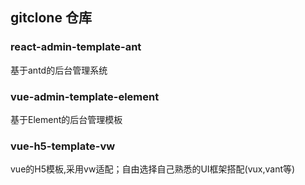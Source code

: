 ## gitclone 仓库

### react-admin-template-ant
基于antd的后台管理系统

### vue-admin-template-element
基于Element的后台管理模板

### vue-h5-template-vw
vue的H5模板,采用vw适配；自由选择自己熟悉的UI框架搭配(vux,vant等)
